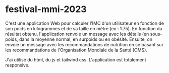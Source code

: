 # festival-mmi-2023
C'est une application Web pour calculer l'IMC d'un utilisateur en fonction de son poids en kilogrammes et de sa taille en mètre (ex : 1.75).
En fonction du résultat obtenu, l'application renvoie un message avec les détails (en sous-poids, dans la moyenne normal, en surpoids ou en obésité. 
Ensuite, on envoie un message avec les recommandations de nutrition en se basant sur les recommandations de l'Organisation Mondiale de la Santé (OMS).

J'ai utilisé du html, du js et tailwind css. 
L'application est totalement responsive.
